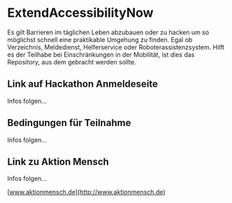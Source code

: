 # ExtendAccessibilityNow
Es gilt Barrieren im täglichen Leben abzubauen oder zu hacken um so möglichst schnell eine praktikable Umgehung zu finden. Egal ob Verzeichnis, Meldedienst, Helferservice oder Roboterassistenzsystem. Hilft es der Teilhabe bei Einschränkungen in der Mobilität, ist dies das Repository, aus dem gebracht werden sollte. 

## Link auf Hackathon Anmeldeseite
Infos folgen...
## Bedingungen für Teilnahme
Infos folgen...
## Link zu Aktion Mensch
Infos folgen...

[www.aktionmensch.de](http://www.aktionmensch.de)